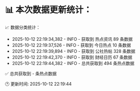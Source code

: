 📊 本次数据更新统计：
==========================

📈 数据分类统计：
- 2025-10-12 22:19:34,382 - INFO - 获取到 热点资讯 89 条数据
- 2025-10-12 22:19:37,526 - INFO - 获取到 今日热点 10 条数据
- 2025-10-12 22:19:39,894 - INFO - 获取到 公社热帖 328 条数据
- 2025-10-12 22:19:42,370 - INFO - 获取到 财经日历 67 条数据
- 2025-10-12 22:19:44,382 - INFO - 总共获取到 494 条热点数据

✅ 总共获取到 - 条热点数据

🕐 更新时间: 2025-10-12 22:19:44
